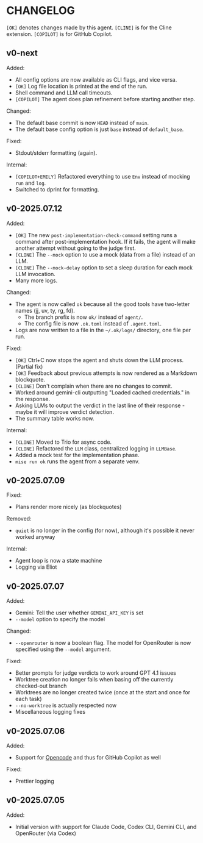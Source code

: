 # CHANGELOG

`[OK]` denotes changes made by this agent.
`[CLINE]` is for the Cline extension.
`[COPILOT]` is for GitHub Copilot.

## v0-next

Added:

- All config options are now available as CLI flags, and vice versa.
- `[OK]` Log file location is printed at the end of the run.
- Shell command and LLM call timeouts.
- `[COPILOT]` The agent does plan refinement before starting another step.

Changed:

- The default base commit is now `HEAD` instead of `main`.
- The default base config option is just `base` instead of `default_base`.

Fixed:

- Stdout/stderr formatting (again).

Internal:

- `[COPILOT+EMILY]` Refactored everything to use `Env` instead of mocking `run` and `log`.
- Switched to dprint for formatting.

## v0-2025.07.12

Added:

- `[OK]` The new `post-implementation-check-command` setting runs a command after post-implementation hook.
  If it fails, the agent will make another attempt without going to the judge first.
- `[CLINE]` The `--mock` option to use a mock (data from a file) instead of an LLM.
- `[CLINE]` The `--mock-delay` option to set a sleep duration for each mock LLM invocation.
- Many more logs.

Changed:

- The agent is now called `ok` because all the good tools have two-letter names (jj, uv, ty, rg, fd).
  - The branch prefix is now `ok/` instead of `agent/`.
  - The config file is now `.ok.toml` instead of `.agent.toml`.
- Logs are now written to a file in the `~/.ok/logs/` directory, one file per run.

Fixed:

- `[OK]` Ctrl+C now stops the agent and shuts down the LLM process. (Partial fix)
- `[OK]` Feedback about previous attempts is now rendered as a Markdown blockquote.
- `[CLINE]` Don't complain when there are no changes to commit.
- Worked around gemini-cli outputting "Loaded cached credentials." in the response.
- Asking LLMs to output the verdict in the last line of their response - maybe it will improve verdict detection.
- The summary table works now.

Internal:

- `[CLINE]` Moved to Trio for async code.
- `[CLINE]` Refactored the `LLM` class, centralized logging in `LLMBase`.
- Added a mock test for the implementation phase.
- `mise run ok` runs the agent from a separate venv.

## v0-2025.07.09

Fixed:

- Plans render more nicely (as blockquotes)

Removed:

- `quiet` is no longer in the config (for now), although it's possible it never worked anyway

Internal:

- Agent loop is now a state machine
- Logging via Eliot

## v0-2025.07.07

Added:

- Gemini: Tell the user whether `GEMINI_API_KEY` is set
- `--model` option to specify the model

Changed:

- `--openrouter` is now a boolean flag. The model for OpenRouter is now specified using the `--model` argument.

Fixed:

- Better prompts for judge verdicts to work around GPT 4.1 issues
- Worktree creation no longer fails when basing off the currently checked-out branch
- Worktrees are no longer created twice (once at the start and once for each task)
- `--no-worktree` is actually respected now
- Miscellaneous logging fixes

## v0-2025.07.06

Added:

- Support for [Opencode](https://opencode.ai) and thus for GitHub Copilot as well

Fixed:

- Prettier logging

## v0-2025.07.05

Added:

- Initial version with support for Claude Code, Codex CLI, Gemini CLI, and OpenRouter (via Codex)
